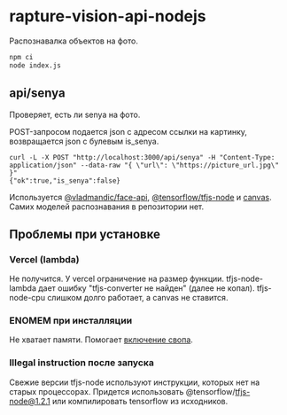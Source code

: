 # rapture-vision-api-nodejs

Распознавалка объектов на фото.

```bash
npm ci
node index.js
```


## api/senya

Проверяет, есть ли senya на фото.

POST-запросом подается json с адресом ссылки на картинку, возвращается json с булевым is_senya.

```
curl -L -X POST "http://localhost:3000/api/senya" -H "Content-Type: application/json" --data-raw "{ \"url\": \"https://picture_url.jpg\" }"
{"ok":true,"is_senya":false}
```

Используется [@vladmandic/face-api](https://www.npmjs.com/package/@vladmandic/face-api), [@tensorflow/tfjs-node](https://www.npmjs.com/package/@tensorflow/tfjs-node) и [canvas](https://www.npmjs.com/package/canvas). Самих моделей распознавания в репозитории нет.

## Проблемы при установке

### Vercel (lambda)

Не получится. У vercel ограничение на размер функции. tfjs-node-lambda дает ошибку "tfjs-converter не найден" (далее не копал). tfjs-node-cpu слишком долго работает, а canvas не ставится.

### ENOMEM при инсталляции

Не хватает памяти. Помогает [включение свопа](https://stackoverflow.com/questions/26193654/node-js-catch-enomem-error-thrown-after-spawn).

### Illegal instruction после запуска

Свежие версии tfjs-node используют инструкции, которых нет на старых процессорах. Придется использовать @tensorflow/tfjs-node@1.2.1 или компилировать tensorflow из исходников.
